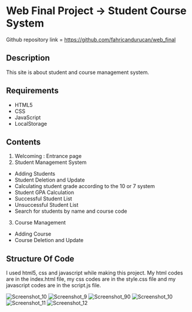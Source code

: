 # Web Final Project -> Student Course System
Github repository link = https://github.com/fahricandurucan/web_final
## Description
This site is about student and course management system.
## Requirements
- HTML5
- CSS
- JavaScript
- LocalStorage
## Contents
1. Welcoming : Entrance page
2. Student Management System
- Adding Students 
- Student Deletion and Update 
- Calculating student grade according to the 10 or 7 system
- Student GPA Calculation
- Successful Student List
- Unsuccessful Student List
- Search for students by name and course code
3. Course Management
- Adding Course
- Course Deletion and Update


## Structure Of Code
I used html5, css and javascript while making this project. My html codes are in the index.html file, my css codes are in the style.css file and my javascript codes are in the script.js file.

![Screenshot_10](https://github.com/fahricandurucan/web_final/assets/119004635/4816c766-a3f3-458c-9863-3e6c5b62f84f)
![Screenshot_9](https://github.com/fahricandurucan/web_final/assets/119004635/dde28843-b699-4d0d-9d4d-126e4d3d250d)
![Screenshot_90](https://github.com/fahricandurucan/web_final/assets/119004635/af0ea2e7-56e9-4a35-be41-81ad3c2391fe)
![Screenshot_10](https://github.com/fahricandurucan/web_final/assets/119004635/1628862a-5119-4dd4-81d5-ed641880bc09)
![Screenshot_11](https://github.com/fahricandurucan/web_final/assets/119004635/68a77b4f-b783-464e-ac2f-79fc66efe863)
![Screenshot_12](https://github.com/fahricandurucan/web_final/assets/119004635/3e6dc057-cff6-47f1-b740-ec80ddc9f8e7)
 
